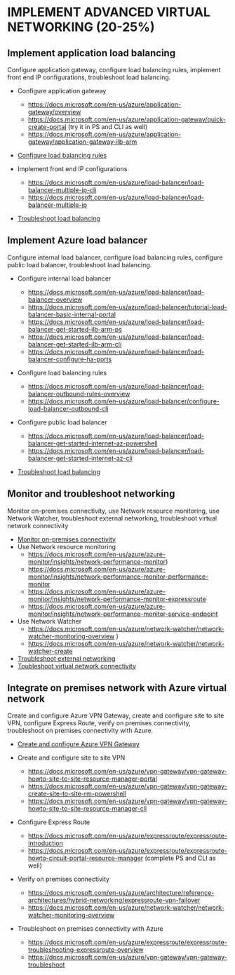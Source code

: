 # IMPLEMENT ADVANCED VIRTUAL NETWORKING (20-25%) 

## Implement application load balancing 
Configure application gateway, configure load balancing rules, implement front end IP configurations, troubleshoot load balancing.

* Configure application gateway
    * https://docs.microsoft.com/en-us/azure/application-gateway/overview 
    * https://docs.microsoft.com/en-us/azure/application-gateway/quick-create-portal (try it in PS and CLI as well)
    * https://docs.microsoft.com/en-us/azure/application-gateway/application-gateway-ilb-arm 

* [Configure load balancing rules](https://docs.microsoft.com/en-us/azure/application-gateway/application-gateway-ilb-arm) 
* Implement front end IP configurations
    * https://docs.microsoft.com/en-us/azure/load-balancer/load-balancer-multiple-ip-cli
    * https://docs.microsoft.com/en-us/azure/load-balancer/load-balancer-multiple-ip 

* [Troubleshoot load balancing](https://docs.microsoft.com/en-us/azure/application-gateway/application-gateway-diagnostics) 

## Implement Azure load balancer 
Configure internal load balancer, configure load balancing rules, configure public load balancer, troubleshoot load balancing.

* Configure internal load balancer
    * https://docs.microsoft.com/en-us/azure/load-balancer/load-balancer-overview 
    * https://docs.microsoft.com/en-us/azure/load-balancer/tutorial-load-balancer-basic-internal-portal 
    * https://docs.microsoft.com/en-us/azure/load-balancer/load-balancer-get-started-ilb-arm-ps 
    * https://docs.microsoft.com/en-us/azure/load-balancer/load-balancer-get-started-ilb-arm-cli 
    * https://docs.microsoft.com/en-us/azure/load-balancer/load-balancer-configure-ha-ports 

* Configure load balancing rules
    * https://docs.microsoft.com/en-us/azure/load-balancer/load-balancer-outbound-rules-overview
    * https://docs.microsoft.com/en-us/azure/load-balancer/configure-load-balancer-outbound-cli 

* Configure public load balancer
    * https://docs.microsoft.com/en-us/azure/load-balancer/load-balancer-get-started-internet-az-powershell 
    * https://docs.microsoft.com/en-us/azure/load-balancer/load-balancer-get-started-internet-az-cli 

* [Troubleshoot load balancing](https://docs.microsoft.com/en-us/azure/load-balancer/load-balancer-troubleshoot) 


## Monitor and troubleshoot networking 
Monitor on-premises connectivity, use Network resource monitoring, use Network Watcher, troubleshoot external networking, troubleshoot virtual network connectivity

* [Monitor on-premises connectivity](https://docs.microsoft.com/en-us/azure/azure-monitor/overview )
* Use Network resource monitoring
    * https://docs.microsoft.com/en-us/azure/azure-monitor/insights/network-performance-monitor) 
    * https://docs.microsoft.com/en-us/azure/azure-monitor/insights/network-performance-monitor-performance-monitor 
    * https://docs.microsoft.com/en-us/azure/azure-monitor/insights/network-performance-monitor-expressroute 
    * https://docs.microsoft.com/en-us/azure/azure-monitor/insights/network-performance-monitor-service-endpoint 
* Use Network Watcher
    * https://docs.microsoft.com/en-us/azure/network-watcher/network-watcher-monitoring-overview )
    * https://docs.microsoft.com/en-us/azure/network-watcher/network-watcher-create 
* [Troubleshoot external networking](https://docs.microsoft.com/en-us/azure/network-watcher/network-watcher-diagnose-on-premises-connectivity)
* [Toubleshoot virtual network connectivity](https://docs.microsoft.com/en-us/azure/network-watcher/network-watcher-connectivity-portal) 

## Integrate on premises network with Azure virtual network 
Create and configure Azure VPN Gateway, create and configure site to site VPN, configure Express Route, verify on premises connectivity, troubleshoot on premises connectivity with Azure.
* [Create and configure Azure VPN Gateway](https://docs.microsoft.com/en-us/azure/vpn-gateway/vpn-gateway-about-vpngateways)
* Create and configure site to site VPN
    * https://docs.microsoft.com/en-us/azure/vpn-gateway/vpn-gateway-howto-site-to-site-resource-manager-portal
    * https://docs.microsoft.com/en-us/azure/vpn-gateway/vpn-gateway-create-site-to-site-rm-powershell 
    * https://docs.microsoft.com/en-us/azure/vpn-gateway/vpn-gateway-howto-site-to-site-resource-manager-cli 
* Configure Express Route
    * https://docs.microsoft.com/en-us/azure/expressroute/expressroute-introduction 
    * https://docs.microsoft.com/en-us/azure/expressroute/expressroute-howto-circuit-portal-resource-manager (complete PS and CLI as well)

* Verify on premises connectivity	
    * https://docs.microsoft.com/en-us/azure/architecture/reference-architectures/hybrid-networking/expressroute-vpn-failover 
    * https://docs.microsoft.com/en-us/azure/network-watcher/network-watcher-monitoring-overview 
* Troubleshoot on premises connectivity with Azure
    * https://docs.microsoft.com/en-us/azure/expressroute/expressroute-troubleshooting-expressroute-overview 
    * https://docs.microsoft.com/en-us/azure/vpn-gateway/vpn-gateway-troubleshoot 


